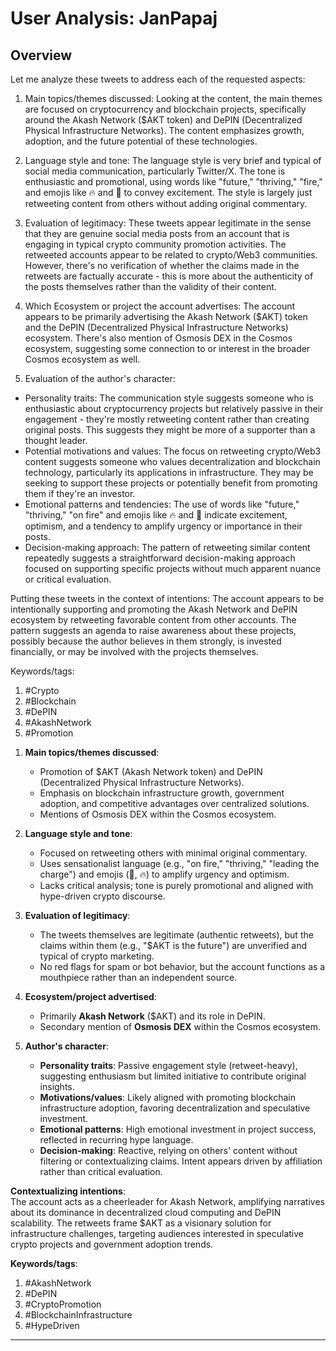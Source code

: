 # User Analysis: JanPapaj

## Overview

<think>
Let me analyze these tweets to address each of the requested aspects:

1. Main topics/themes discussed:
Looking at the content, the main themes are focused on cryptocurrency and blockchain projects, specifically around the Akash Network ($AKT token) and DePIN (Decentralized Physical Infrastructure Networks). The content emphasizes growth, adoption, and the future potential of these technologies.

2. Language style and tone:
The language style is very brief and typical of social media communication, particularly Twitter/X. The tone is enthusiastic and promotional, using words like "future," "thriving," "fire," and emojis like 🔥 and 🚨 to convey excitement. The style is largely just retweeting content from others without adding original commentary.

3. Evaluation of legitimacy:
These tweets appear legitimate in the sense that they are genuine social media posts from an account that is engaging in typical crypto community promotion activities. The retweeted accounts appear to be related to crypto/Web3 communities. However, there's no verification of whether the claims made in the retweets are factually accurate - this is more about the authenticity of the posts themselves rather than the validity of their content.

4. Which Ecosystem or project the account advertises:
The account appears to be primarily advertising the Akash Network ($AKT) token and the DePIN (Decentralized Physical Infrastructure Networks) ecosystem. There's also mention of Osmosis DEX in the Cosmos ecosystem, suggesting some connection to or interest in the broader Cosmos ecosystem as well.

5. Evaluation of the author's character:
- Personality traits: The communication style suggests someone who is enthusiastic about cryptocurrency projects but relatively passive in their engagement - they're mostly retweeting content rather than creating original posts. This suggests they might be more of a supporter than a thought leader.
- Potential motivations and values: The focus on retweeting crypto/Web3 content suggests someone who values decentralization and blockchain technology, particularly its applications in infrastructure. They may be seeking to support these projects or potentially benefit from promoting them if they're an investor.
- Emotional patterns and tendencies: The use of words like "future," "thriving," "on fire" and emojis like 🔥 and 🚨 indicate excitement, optimism, and a tendency to amplify urgency or importance in their posts.
- Decision-making approach: The pattern of retweeting similar content repeatedly suggests a straightforward decision-making approach focused on supporting specific projects without much apparent nuance or critical evaluation.

Putting these tweets in the context of intentions:
The account appears to be intentionally supporting and promoting the Akash Network and DePIN ecosystem by retweeting favorable content from other accounts. The pattern suggests an agenda to raise awareness about these projects, possibly because the author believes in them strongly, is invested financially, or may be involved with the projects themselves.

Keywords/tags:
1. #Crypto
2. #Blockchain
3. #DePIN
4. #AkashNetwork
5. #Promotion
</think>

1. **Main topics/themes discussed**:  
   - Promotion of $AKT (Akash Network token) and DePIN (Decentralized Physical Infrastructure Networks).  
   - Emphasis on blockchain infrastructure growth, government adoption, and competitive advantages over centralized solutions.  
   - Mentions of Osmosis DEX within the Cosmos ecosystem.  

2. **Language style and tone**:  
   - Focused on retweeting others with minimal original commentary.  
   - Uses sensationalist language (e.g., "on fire," "thriving," "leading the charge") and emojis (🚨, 🔥) to amplify urgency and optimism.  
   - Lacks critical analysis; tone is purely promotional and aligned with hype-driven crypto discourse.  

3. **Evaluation of legitimacy**:  
   - The tweets themselves are legitimate (authentic retweets), but the claims within them (e.g., "$AKT is the future") are unverified and typical of crypto marketing.  
   - No red flags for spam or bot behavior, but the account functions as a mouthpiece rather than an independent source.  

4. **Ecosystem/project advertised**:  
   - Primarily **Akash Network** ($AKT) and its role in DePIN.  
   - Secondary mention of **Osmosis DEX** within the Cosmos ecosystem.  

5. **Author's character**:  
   - **Personality traits**: Passive engagement style (retweet-heavy), suggesting enthusiasm but limited initiative to contribute original insights.  
   - **Motivations/values**: Likely aligned with promoting blockchain infrastructure adoption, favoring decentralization and speculative investment.  
   - **Emotional patterns**: High emotional investment in project success, reflected in recurring hype language.  
   - **Decision-making**: Reactive, relying on others' content without filtering or contextualizing claims. Intent appears driven by affiliation rather than critical evaluation.  

**Contextualizing intentions**:  
The account acts as a cheerleader for Akash Network, amplifying narratives about its dominance in decentralized cloud computing and DePIN scalability. The retweets frame $AKT as a visionary solution for infrastructure challenges, targeting audiences interested in speculative crypto projects and government adoption trends.  

**Keywords/tags**:  
1. #AkashNetwork  
2. #DePIN  
3. #CryptoPromotion  
4. #BlockchainInfrastructure  
5. #HypeDriven
---
